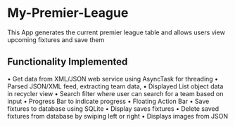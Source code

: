 # My-Premier-League
This App generates the current premier league table and allows users view upcoming fixtures and save them

## Functionality Implemented
  • Get data from XML/JSON web service using AsyncTask for threading
  • Parsed JSON/XML feed, extracting team data,
  • Displayed List object data in recycler view
  • Search filter where user can search for a team based on input
  • Progress Bar to indicate progress
  • Floating Action Bar
  • Save fixtures to database using SQLite
  • Display saves fixtures
  • Delete saved fixtures from database by swiping left or right
  • Displays images from JSON

